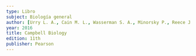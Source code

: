 ```yaml
---
type: Libro
subject: Biología general
author: [Urry L. A., Cain M. L., Wasserman S. A., Minorsky P., Reece J. B.]
year: 2016
title: Campbell Biology
edition: 11th
publisher: Pearson
---
```

